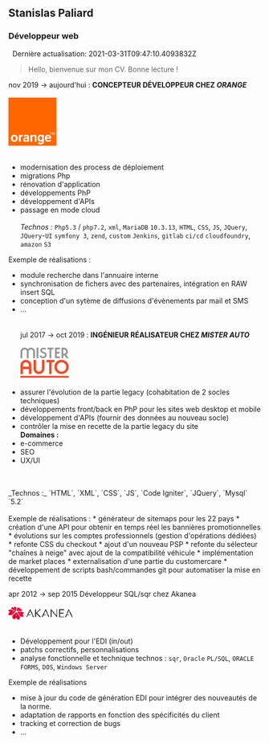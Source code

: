## Stanislas Paliard    
### Développeur web      
&nbsp;
    Dernière actualisation: 2021-03-31T09:47:10.4093832Z
&nbsp;
> Hello, bienvenue sur mon CV.
> Bonne lecture ! 

nov 2019 -> aujourd'hui : **CONCEPTEUR DÉVELOPPEUR CHEZ _ORANGE_**
<br><br>![](./239px-Orange_logo.svg.png)
<br><br>
* modernisation des process de déploiement
* migrations Php
* rénovation d'application
* développements PhP
* développement d'APIs
* passage en mode cloud
<br><br>_Technos :_ `Php5.3` / `php7.2`, `xml`, `MariaDB` `10.3.13`, `HTML`, `CSS`, `JS`, `JQuery`, `JQuery`-`UI`
  `symfony 3`, `zend`, `custom`
  `Jenkins`, `gitlab` `ci/cd`
  `cloudfoundry`, `amazon` `S3`

Exemple de réalisations :
* module recherche dans l'annuaire interne
* synchronisation de fichers avec des partenaires, intégration en RAW insert SQL
* conception d'un sytème de diffusions d'évènements par mail et SMS
* ...
<br><br><br>
jul 2017 -> oct 2019 : **INGÉNIEUR RÉALISATEUR CHEZ _MISTER AUTO_**
<br><br>![](./mister-auto.png)
<br><br>
* assurer l'évolution de la partie legacy (cohabitation de 2 socles techniques)
* développements front/back en PhP pour les sites web desktop et mobile
* développement d'APIs (fournir des données au nouveau socle)
* contrôler la mise en recette de la partie legacy du site
<br>**Domaines :**
* e-commerce
* SEO
* UX/UI
<br>
<br>_Technos :_ `HTML`, `XML`, `CSS`, `JS`, `Code Igniter`, `JQuery`, `Mysql` `5.2`
<br><br>Exemple de réalisations :
* générateur de sitemaps pour les 22 pays
* création d'une API pour obtenir en temps réel les bannières promotionnelles
* évolutions sur les comptes professionnels (gestion d'opérations dédiées)
* refonte CSS du checkout
* ajout d'un nouveau PSP
* refonte du sélecteur "chaînes à neige" avec ajout de la compatibilité véhicule
* implémentation de market places
* externalisation d'une partie du customercare
* développement de scripts bash/commandes git pour automatiser la mise en recette

apr 2012 -> sep 2015
Développeur SQL/sqr chez Akanea
<br><br>![](./akanea.png)
<br><br>
* Développement pour l'EDI (in/out)
* patchs correctifs, personnalisations
* analyse fonctionnelle et technique
  technos :
  `sqr`, `Oracle` `PL/SQL`, `ORACLE FORMS`, `DOS`, `Windows Server`

Exemple de réalisations
* mise à jour du code de génération EDI pour intégrer des nouveautés de la norme.
* adaptation de rapports en fonction des spécificités du client
* tracking et correction de bugs
* ...

